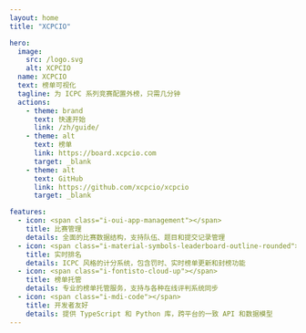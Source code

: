 ```yaml
---
layout: home
title: "XCPCIO"

hero:
  image:
    src: /logo.svg
    alt: XCPCIO
  name: XCPCIO
  text: 榜单可视化
  tagline: 为 ICPC 系列竞赛配置外榜，只需几分钟
  actions:
    - theme: brand
      text: 快速开始
      link: /zh/guide/
    - theme: alt
      text: 榜单
      link: https://board.xcpcio.com
      target: _blank
    - theme: alt
      text: GitHub
      link: https://github.com/xcpcio/xcpcio
      target: _blank

features:
  - icon: <span class="i-oui-app-management"></span>
    title: 比赛管理
    details: 全面的比赛数据结构，支持队伍、题目和提交记录管理
  - icon: <span class="i-material-symbols-leaderboard-outline-rounded"></span>
    title: 实时排名
    details: ICPC 风格的计分系统，包含罚时、实时榜单更新和封榜功能
  - icon: <span class="i-fontisto-cloud-up"></span>
    title: 榜单托管
    details: 专业的榜单托管服务，支持与各种在线评判系统同步
  - icon: <span class="i-mdi-code"></span>
    title: 开发者友好
    details: 提供 TypeScript 和 Python 库，跨平台的一致 API 和数据模型
---
```

